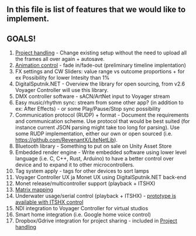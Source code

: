 ﻿## In this file is list of features that we would like to implement.

## GOALS!
1. [Project handling](https://github.com/digitalsputnik/DS-Voyager-controller/milestone/14) - Change existing setup without the need to upload all the frames all over again + autosave.
1. [Animation control](https://github.com/digitalsputnik/DS-Voyager-controller/milestone/13) - fade in/fade-out (preliminary timeline implentation)
1. FX settings and CW Sliders: value range vs outcome proportions + for ex Possibility for lower Intesity than 1%
1. DigitalSputnik.NET - Overview the library for open sourcing, from v2.6 Voyager Controller will use this library.
1. DMX controller software - sACN/ArtNet input to Voyager stream
1. Easy music/rhythm sync: stream from some other app? (in addition to ex: After Effects) - or some Play/Pause/Stop sync possibility
1. Communication protocol (RUDP) + format - Document the requirements and communication scheme. Use protocol that would be best suited (for instance current JSON parsing might take too long for parsing). Use some RUDP implementation, either our own or open sourced (i.e. https://github.com/RevenantX/LiteNetLib).
1. Bluetooth library - Something to put on sale on Unity Asset Store
1. Embedded render engine - Write embedded software using lower level language (i.e. C, C++, Rust, Arduino) to have a better control over device and to expand it to other microcontrollers.
1. Tag system apply - tags for other devices to sort lamps
1. Voyager Controller UX ja Monet UX using DigitalSputnik.NET back-end
1. Monet release/multicontroller support (playback + ITSHX)
1. [Matrix mapping](https://github.com/digitalsputnik/DS-Voyager-controller/milestone/7)
1. Underwater usage/serial control (playback + ITSHX) - [prototype is available with ITSHX control](https://github.com/digitalsputnik/DS-Voyager-controller/releases/tag/v2.6.1)
1. NDI integration to Voyager Controller for virtual studios
1. Smart home integration (i.e. Google home voice control)
1. Dropbox/Gdrive integration for project sharing - included in [Project handling](https://github.com/digitalsputnik/DS-Voyager-controller/milestone/14)
